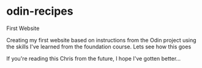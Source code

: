 # odin-recipes
First Website

Creating my first website based on instructions from the Odin project using the skills I've learned from the foundation course. Lets see how this goes

If you're reading this Chris from the future, I hope I've gotten better...